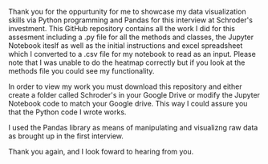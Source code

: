 Thank you for the oppurtunity for me to showcase my data visualization skills via Python programming and Pandas for this interview at Schroder's investment. This GitHub repository contains all the work I did for 
this assesment including a .py file for all the methods and classes, the Jupyter Notebook iteslf as well as the initial instructions and excel spreadsheet which I converted to a .csv file for my notebook to
read as an input. Please note that I was unable to do the heatmap correctly but if you look at the methods file you could see my functionality.

In order to view my work you must download this repository and either create a folder called Schroder's in your Google Drive or modify the Jupyter Notebook code to match your Google drive. This way I could assure you 
that the Python code I wrote works.

I used the Pandas library as means of manipulating and visualizng raw data as brought up in the first interview.

Thank you again, and I look foward to hearing from you.
